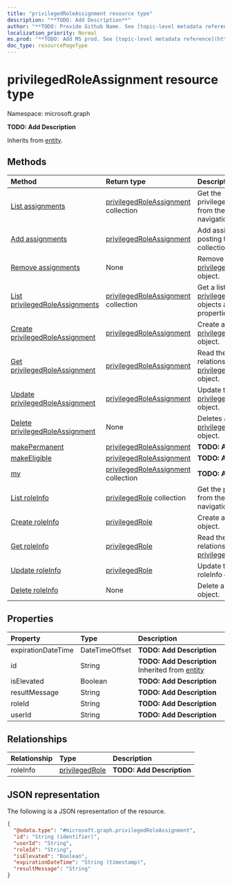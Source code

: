 ```yaml
---
title: "privilegedRoleAssignment resource type"
description: "**TODO: Add Description**"
author: "**TODO: Provide Github Name. See [topic-level metadata reference](https://msgo.azurewebsites.net/add/document/guidelines/metadata.html#topic-level-metadata)**"
localization_priority: Normal
ms.prod: "**TODO: Add MS prod. See [topic-level metadata reference](https://msgo.azurewebsites.net/add/document/guidelines/metadata.html#topic-level-metadata)**"
doc_type: resourcePageType
---
```


# privilegedRoleAssignment resource type

Namespace: microsoft.graph

**TODO: Add Description**


Inherits from [entity](../resources/entity.md).

## Methods
|Method|Return type|Description|
|:---|:---|:---|
|[List assignments](../api/privilegedrole-list-assignments.md)|[privilegedRoleAssignment](../resources/privilegedroleassignment.md) collection|Get the privilegedRoleAssignments from the assignments navigation property.|
|[Add assignments](../api/privilegedrole-post-assignments.md)|[privilegedRoleAssignment](../resources/privilegedroleassignment.md)|Add assignments by posting to the assignments collection.|
|[Remove assignments](../api/privilegedrole-delete-assignments.md)|None|Remove a [privilegedRoleAssignment](../resources/privilegedroleassignment.md) object.|
|[List privilegedRoleAssignments](../api/privilegedroleassignment-list.md)|[privilegedRoleAssignment](../resources/privilegedroleassignment.md) collection|Get a list of the [privilegedRoleAssignment](../resources/privilegedroleassignment.md) objects and their properties.|
|[Create privilegedRoleAssignment](../api/privilegedroleassignment-post-privilegedroleassignments.md)|[privilegedRoleAssignment](../resources/privilegedroleassignment.md)|Create a new [privilegedRoleAssignment](../resources/privilegedroleassignment.md) object.|
|[Get privilegedRoleAssignment](../api/privilegedroleassignment-get.md)|[privilegedRoleAssignment](../resources/privilegedroleassignment.md)|Read the properties and relationships of a [privilegedRoleAssignment](../resources/privilegedroleassignment.md) object.|
|[Update privilegedRoleAssignment](../api/privilegedroleassignment-update.md)|[privilegedRoleAssignment](../resources/privilegedroleassignment.md)|Update the properties of a [privilegedRoleAssignment](../resources/privilegedroleassignment.md) object.|
|[Delete privilegedRoleAssignment](../api/privilegedroleassignment-delete.md)|None|Deletes a [privilegedRoleAssignment](../resources/privilegedroleassignment.md) object.|
|[makePermanent](../api/privilegedroleassignment-makepermanent.md)|[privilegedRoleAssignment](../resources/privilegedroleassignment.md)|**TODO: Add Description**|
|[makeEligible](../api/privilegedroleassignment-makeeligible.md)|[privilegedRoleAssignment](../resources/privilegedroleassignment.md)|**TODO: Add Description**|
|[my](../api/privilegedroleassignment-my.md)|[privilegedRoleAssignment](../resources/privilegedroleassignment.md) collection|**TODO: Add Description**|
|[List roleInfo](../api/privilegedroleassignment-list-roleinfo.md)|[privilegedRole](../resources/privilegedrole.md) collection|Get the privilegedRoles from the roleInfo navigation property.|
|[Create roleInfo](../api/privilegedroleassignment-post-roleinfo.md)|[privilegedRole](../resources/privilegedrole.md)|Create a new roleInfo object.|
|[Get roleInfo](../api/privilegedroleassignment-get-privilegedrole.md)|[privilegedRole](../resources/privilegedrole.md)|Read the properties and relationships of a [privilegedRole](../resources/privilegedrole.md) object.|
|[Update roleInfo](../api/privilegedroleassignment-update-roleinfo.md)|[privilegedRole](../resources/privilegedrole.md)|Update the properties of a roleInfo object.|
|[Delete roleInfo](../api/privilegedroleassignment-delete-roleinfo.md)|None|Delete a [privilegedRole](../resources/privilegedrole.md) object.|

## Properties
|Property|Type|Description|
|:---|:---|:---|
|expirationDateTime|DateTimeOffset|**TODO: Add Description**|
|id|String|**TODO: Add Description** Inherited from [entity](../resources/entity.md)|
|isElevated|Boolean|**TODO: Add Description**|
|resultMessage|String|**TODO: Add Description**|
|roleId|String|**TODO: Add Description**|
|userId|String|**TODO: Add Description**|

## Relationships
|Relationship|Type|Description|
|:---|:---|:---|
|roleInfo|[privilegedRole](../resources/privilegedrole.md)|**TODO: Add Description**|

## JSON representation
The following is a JSON representation of the resource.
<!-- {
  "blockType": "resource",
  "keyProperty": "id",
  "@odata.type": "microsoft.graph.privilegedRoleAssignment",
  "baseType": "microsoft.graph.entity",
  "openType": false
}
-->
``` json
{
  "@odata.type": "#microsoft.graph.privilegedRoleAssignment",
  "id": "String (identifier)",
  "userId": "String",
  "roleId": "String",
  "isElevated": "Boolean",
  "expirationDateTime": "String (timestamp)",
  "resultMessage": "String"
}
```

